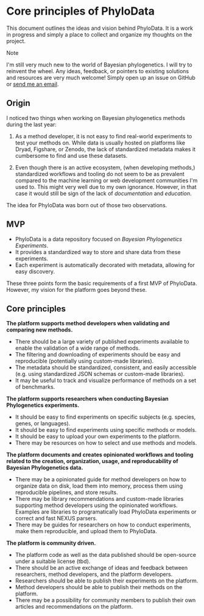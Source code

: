 # Core principles of PhyloData

This document outlines the ideas and vision behind PhyloData. It is a work in progress and simply a place to collect and organize my thoughts on the project.

> [!NOTE]
> I'm still very much new to the world of Bayesian phylogenetics. I will try to reinvent the wheel. Any ideas, feedback, or pointers to existing solutions and resources are very much welcome! Simply open up an issue on GitHub or [send me an email](mailto:tobia.ochsner@hotmail.com).

## Origin

I noticed two things when working on Bayesian phylogenetics methods during the last year:

1. As a method developer, it is not easy to find real-world experiments to test your methods on. While data is usually hosted on platforms like Dryad, Figshare, or Zenodo, the lack of standardized metadata makes it cumbersome to find and use these datasets.

2. Even though there is an active ecosystem, (when developing methods,) standardized workflows and tooling do not seem to be as prevalent compared to the machine learning or web development communities I'm used to. This might very well due to my own ignorance. However, in that case it would still be sign of the lack of *documentation* and *education*.

The idea for PhyloData was born out of those two observations.

## MVP

- PhyloData is a data repository focused on *Bayesian Phylogenetics Experiments*.
- It provides a standardized way to store and share data from these experiments.
- Each experiment is automatically decorated with metadata, allowing for easy discovery.

These three points form the basic requirements of a first MVP of PhyloData. However, my vision for the platform goes beyond these.

## Core principles

**The platform supports method developers when validating and comparing new methods.**

- There should be a large variety of published experiments available to enable the validation of a wide range of methods.
- The filtering and downloading of experiments should be easy and reproducible (potentially using custom-made libraries).
- The metadata should be standardized, consistent, and easily accessible (e.g. using standardized JSON schemas or custom-made libraries).
- It may be useful to track and visualize performance of methods on a set of benchmarks.

**The platform supports researchers when conducting Bayesian Phylogenetics experiments.**

- It should be easy to find experiments on specific subjects (e.g. species, genes, or languages).
- It should be easy to find experiments using specific methods or models.
- It should be easy to upload your own experiments to the platform.
- There may be resources on how to select and use methods and models.

**The platform documents and creates opinionated workflows and tooling related to the creation, organization, usage, and reproducability of Bayesian Phylogenetics data.**

- There may be a opinionated guide for method developers on how to organize data on disk, load them into memory, process them using reproducible pipelines, and store results.
- There may be library recommendations and custom-made libraries supporting method developers using the opinionated workflows. Examples are libraries to programatically load PhyloData experiments or correct and fast NEXUS parsers.
- There may be guides for researchers on how to conduct experiments, make them reproducible, and upload them to PhyloData.

**The platform is community driven.**

- The platform code as well as the data published should be open-source under a suitable license (tbd).
- There should be an active exchange of ideas and feedback between researchers, method developers, and the platform developers.
- Researchers should be able to publish their experiments on the platform.
- Method developers should be able to publish their methods on the platform.
- There may be a possibility for community members to publish their own articles and recommendations on the platform.
